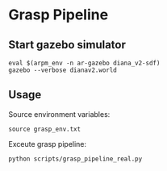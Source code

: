 # Grasp Pipeline

## Start gazebo simulator
```
eval $(arpm_env -n ar-gazebo diana_v2-sdf)
gazebo --verbose dianav2.world
```

## Usage
Source environment variables:

```
source grasp_env.txt
```

Exceute grasp pipeline:
```
python scripts/grasp_pipeline_real.py
```